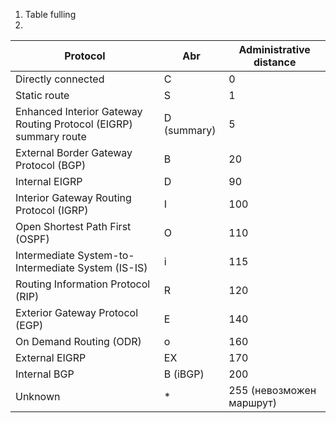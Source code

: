 1) Table fulling
2) 

| Protocol                                                         | Abr         | Administrative distance  |
| ---------------------------------------------------------------- | ----------- | ------------------------ |
| Directly connected                                               | C           | 0                        |
| Static route                                                     | S           | 1                        |
| Enhanced Interior Gateway Routing Protocol (EIGRP) summary route | D (summary) | 5                        |
| External Border Gateway Protocol (BGP)                           | B           | 20                       |
| Internal EIGRP                                                   | D           | 90                       |
| Interior Gateway Routing Protocol (IGRP)                         | I           | 100                      |
| Open Shortest Path First (OSPF)                                  | O           | 110                      |
| Intermediate System-to-Intermediate System (IS-IS)               | i           | 115                      |
| Routing Information Protocol (RIP)                               | R           | 120                      |
| Exterior Gateway Protocol (EGP)                                  | E           | 140                      |
| On Demand Routing (ODR)                                          | o           | 160                      |
| External EIGRP                                                   | EX          | 170                      |
| Internal BGP                                                     | B (iBGP)    | 200                      |
| Unknown                                                          | *           | 255 (невозможен маршрут) |

